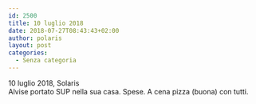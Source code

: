 ```yaml
---
id: 2500
title: 10 luglio 2018
date: 2018-07-27T08:43:43+02:00
author: polaris
layout: post
categories:
  - Senza categoria
---
```

10 luglio 2018, Solaris  
Alvise portato SUP nella sua casa. Spese. A cena pizza (buona) con tutti.